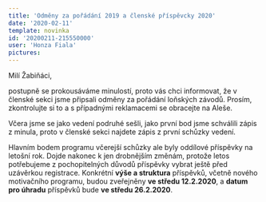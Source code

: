 ```yaml
---
title: 'Odměny za pořádání 2019 a členské příspěvcky 2020'
date: '2020-02-11'
template: novinka
id: '20200211-215550000'
user: 'Honza Fiala'
pictures:
---
```

Milí Žabiňáci,

postupně se prokousáváme minulostí, proto vás chci informovat, že v členské sekci jsme připsali odměny za pořádání loňských závodů. Prosím, zkontrolujte si to a s případnými reklamacemi se obracejte na Aleše.

Včera jsme se jako vedení podruhé sešli, jako první bod jsme schválili zápis z minula, proto v členské sekci najdete zápis z první schůzky vedení. 

Hlavním bodem programu včerejší schůzky ale byly oddílové příspěvky na letošní rok. Dojde nakonec k jen drobnějším změnám, protože letos potřebujeme z pochopitelných důvodů příspěvky vybrat ještě před uzávěrkou registrace. Konkrétní **výše a struktura** příspěvků, včetně nového motivačního programu, budou zveřejněny **ve středu 12.2.2020**, a **datum pro úhradu** příspěvků bude **ve středu 26.2.2020**.
